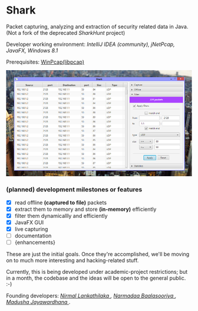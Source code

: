 Shark
=====

Packet capturing, analyzing and extraction of security related data in Java.
(Not a fork of the deprecated *SharkHunt* project)

Developer working environment: _IntelliJ IDEA (community), jNetPcap, JavaFX, Windows 8.1_

Prerequisites: [WinPcap(libpcap)](https://www.winpcap.org/install/)

![ A screenshot of Shark ](content/screenshot-2.png)

### (planned) development milestones or **features**

- [x] read offline **(captured to file)** packets
- [x] extract them to memory and store **(in-memory)** efficiently
- [x] filter them dynamicallly and efficiently
- [x] JavaFX GUI
- [x] live capturing
- [ ] documentation
- [ ] {enhancements}

These are just the initial goals. Once they're accomplished, we'll be moving on to much more interesting and hacking-related stuff.

Currently, this is being developed under academic-project restrictions; but in a month, 
the codebase and the ideas will be open to the general public. :-)

Founding developers: _[ Nirmal Lankathilaka ](https://github.com/NirmalL "Nirmal's GitHub"), [ Narmadaa Baalasooriya ](https://github.com/NarmadaBalasooriya "Narmada's GitHub"), [ Madusha Jayawardhana ](https://github.com/madushaj "Madusha's GitHub")_.
